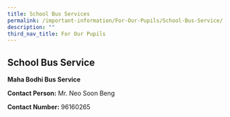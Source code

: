 ```yaml
---
title: School Bus Services
permalink: /important-information/For-Our-Pupils/School-Bus-Service/
description: ""
third_nav_title: For Our Pupils
---
```

## School Bus Service


**Maha Bodhi Bus Service**

**Contact Person:** Mr. Neo Soon Beng  

**Contact Number:** 96160265